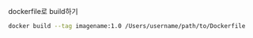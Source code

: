 
dockerfile로 build하기
```zsh
docker build --tag imagename:1.0 /Users/username/path/to/Dockerfile
```
